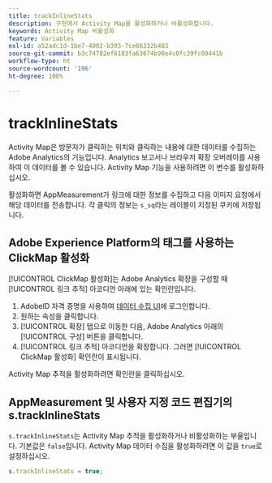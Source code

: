```yaml
---
title: trackInlineStats
description: 구현에서 Activity Map을 활성화하거나 비활성화합니다.
keywords: Activity Map 비활성화
feature: Variables
exl-id: a52adc1d-1be7-4002-b393-7ce66332b483
source-git-commit: b3c74782ef6183fa63674b98e4c0fc39fc09441b
workflow-type: ht
source-wordcount: '196'
ht-degree: 100%

---
```


# trackInlineStats

Activity Map은 방문자가 클릭하는 위치와 클릭하는 내용에 대한 데이터를 수집하는 Adobe Analytics의 기능입니다. Analytics 보고서나 브라우저 확장 오버레이를 사용하여 이 데이터를 볼 수 있습니다. Activity Map 기능을 사용하려면 이 변수를 활성화하십시오.

활성화하면 AppMeasurement가 링크에 대한 정보를 수집하고 다음 이미지 요청에서 해당 데이터를 전송합니다. 각 클릭의 정보는 `s_sq`라는 레이블이 지정된 쿠키에 저장됩니다.

## Adobe Experience Platform의 태그를 사용하는 ClickMap 활성화

[!UICONTROL ClickMap 활성화]는 Adobe Analytics 확장을 구성할 때 [!UICONTROL 링크 추적] 아코디언 아래에 있는 확인란입니다.

1. AdobeID 자격 증명을 사용하여 [데이터 수집 UI](https://experience.adobe.com/data-collection)에 로그인합니다.
2. 원하는 속성을 클릭합니다.
3. [!UICONTROL 확장] 탭으로 이동한 다음, Adobe Analytics 아래의 [!UICONTROL 구성] 버튼을 클릭합니다.
4. [!UICONTROL 링크 추적] 아코디언을 확장합니다. 그러면 [!UICONTROL ClickMap 활성화] 확인란이 표시됩니다.

Activity Map 추적을 활성화하려면 확인란을 클릭하십시오.

## AppMeasurement 및 사용자 지정 코드 편집기의 s.trackInlineStats

`s.trackInlineStats`는 Activity Map 추적을 활성화하거나 비활성화하는 부울입니다. 기본값은 `false`입니다. Activity Map 데이터 수집을 활성화하려면 이 값을 `true`로 설정하십시오.

```js
s.trackInlineStats = true;
```
